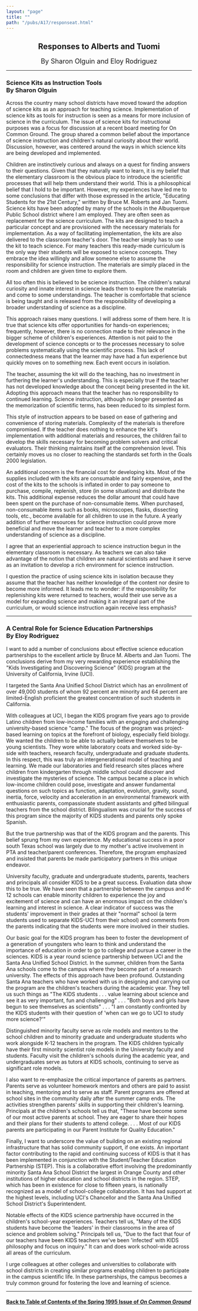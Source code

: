 ```yaml
---
layout: "page"
title: ""
path: "/pubs/A17/responseat.html"
---
```

<main>
<center><h2>
Responses to Alberts and Tuomi</h2>
<font size="+1">By Sharon Olguin and Eloy Rodriguez</font>
</center>
<hr/>
<h3> Science Kits as Instruction Tools<br/>
By Sharon Olguin</h3>
Across the country many school districts have moved toward the adoption of
science kits as an approach for teaching science. Implementation of
science kits as tools for instruction is seen as a means for more
inclusion of science in the curriculum. The issue of science kits for
instructional purposes was a focus for discussion at a recent board
meeting for On Common Ground. The group shared a common belief about the
importance of science instruction and children's natural curiosity about
their world. Discussion, however, was centered around the ways in which
science kits are being developed and implemented.
<p>
Children are instinctively curious and always on a quest for finding
answers to their questions. Given that they naturally want to learn, it is
my belief that the elementary classroom is the obvious place to introduce
the scientific processes that will help them understand their world. This
is a philosophical belief that I hold to be important. However, my
experiences have led me to some conclusions that differ with those
expressed in the article, "Educating Students for the 21st Century,"
written by Bruce M. Roberts and Jan Tuomi. Science kits have been adopted
by many of the schools in the Albuquerque Public School district where I
am employed. They are often seen as replacement for the science
curriculum. The kits are designed to teach a particular concept and are
provisioned with the necessary materials for implementation. As a way of
facilitating implementation, the kits are also delivered to the classroom
teacher's door. The teacher simply has to use the kit to teach science.
For many teachers this ready-made curriculum is the only way their
students will be exposed to science concepts. They embrace the idea
willingly and allow someone else to assume the responsibility for science
instruction. The materials are simply placed in the room and children are
given time to explore them.
</p><p>
All too often this is believed to be science instruction. The children's
natural curiosity and innate interest in science leads them to explore the
materials and come to some understandings. The teacher is comfortable that
science is being taught and is released from the responsibility of
developing a broader understanding of science as a discipline.
</p><p>
This approach raises many questions. I will address some of them here. It
is true that science kits offer opportunities for hands-on experiences;
frequently, however, there is no connection made to their relevance in the
bigger scheme of children's experiences. Attention is not paid to the
development of science concepts or to the processes necessary to solve
problems systematically using the scientific process. This lack of
connectedness means that the learner may have had a fun experience but
quickly moves on to something new. Each event occurs in isolation.
</p><p>
The teacher, assuming the kit will do the teaching, has no investment in
furthering the learner's understanding. This is especially true if the
teacher has not developed knowledge about the concept being presented in
the kit. Adopting this approach means that the teacher has no
responsibility to continued learning. Science instruction, although no
longer presented as the memorization of scientific terms, has been reduced
to its simplest form.
</p><p>
This style of instruction appears to be based on ease of gathering and
convenience of storing materials. Complexity of the materials is therefore
compromised. If the teacher does nothing to enhance the kit's
implementation with additional materials and resources, the children fail
to develop the skills necessary for becoming problem solvers and critical
evaluators. Their thinking maintains itself at the comprehension level.
This certainly moves us no closer to reaching the standards set forth in
the Goals 2000 legislation.
</p><p>
An additional concern is the financial cost for developing kits. Most of
the supplies included with the kits are consumable and fairly expensive,
and the cost of the kits to the schools is inflated in order to pay
someone to purchase, compile, replenish, store (in some situations) and
distribute the kits. This additional expense reduces the dollar amount
that could have been spent on the purchase of non-consumable items. When
purchased, non-consumable items such as books, microscopes, flasks,
dissecting tools, etc., become available for all children to use in the
future. A yearly addition of further resources for science instruction
could prove more beneficial and move the learner and teacher to a more
complex understanding of science as a discipline.
</p><p>
I agree that an experiential approach to science instruction begun in the
elementary classroom is necessary. As teachers we can also take advantage
of the notion that children are natural scientists and have it serve as an
invitation to develop a rich environment for science instruction.
</p><p>
I question the practice of using science kits in isolation because they
assume that the teacher has neither knowledge of the content nor desire to
become more informed. It leads me to wonder: if the responsibility for
replenishing kits were returned to teachers, would their use serve as a
model for expanding science and making it an integral part of the
curriculum, or would science instruction again receive less emphasis? 
</p><hr/>
<h3> A Central Role for Science Education Partnerships<br/>
By Eloy Rodriguez</h3>
I want to add a number of conclusions about effective science education
partnerships to the excellent article by Bruce M. Alberts and Jan Tuomi.
The conclusions derive from my very rewarding experience establishing the
"Kids Investigating and Discovering Science" (KIDS) program at the
University of California, Irvine (UCI).
<p>
I targeted the Santa Ana Unified School District which has an enrollment
of over 49,000 students of whom 92 percent are minority and 64 percent are
limited-English proficient   the greatest concentration of such students
in California.
</p><p>
With colleagues at UCI, I began the KIDS program five years ago to provide
Latino children from low-income families with an engaging and challenging
university-based science "camp." The focus of the program was
project-based learning on topics at the forefront of biology, especially
field biology. We wanted the children to be able to actually believe
themselves to be young scientists. They wore white laboratory coats and
worked side-by-side with teachers, research faculty, undergraduate and
graduate students. In this respect, this was truly an intergenerational
model of teaching and learning. We made our laboratories and field
research sites places where children from kindergarten through middle
school could discover and investigate the mysteries of science. The campus
became a place in which low-income children could pose, investigate and
answer fundamental questions on such topics as function, adaptation,
evolution, gravity, sound, inertia, force, velocity and acceleration in an
environmental framework with enthusiastic parents, compassionate student
assistants and gifted bilingual teachers from the school district.
Bilingualism was crucial for the success of this program since the
majority of KIDS students and parents only spoke Spanish.
</p><p>
But the true partnership was that of the KIDS program and the parents.
This belief sprung from my own experience. My educational success in a
poor south Texas school was largely due to my mother's active involvement
in PTA and teacher/parent conferences. Therefore, the program emphasized
and insisted that parents be made participatory partners in this unique
endeavor.
</p><p>
University faculty, graduate and undergraduate students, parents, teachers
and principals all consider KIDS to be a great success. Evaluation data
show this to be true. We have seen that a partnership between the campus
and K-12 schools can enable minority children to experience the joy and
excitement of science and can have an enormous impact on the children's
learning and interest in science. A clear indicator of success was the
students' improvement in their grades at their "normal" school (a term
students used to separate KIDS-UCI from their school) and comments from
the parents indicating that the students were more involved in their
studies.
</p><p>
Our basic goal for the KIDS program has been to foster the development of
a generation of youngsters who learn to think and understand the
importance of education in order to go to college and pursue a career in
the sciences. KIDS is a year round science partnership between UCI and the
Santa Ana Unified School District. In the summer, children from the Santa
Ana schools come to the campus where they become part of a research
university. The effects of this approach have been profound. Outstanding
Santa Ana teachers who have worked with us in designing and carrying out
the program are the children's teachers during the academic year. They
tell us such things as "The KIDS students . . . value learning about
science and see it as very important, fun and challenging" . . . "Both
boys and girls have begun to see themselves as scientists" . . . "I am
constantly confronted by the KIDS students with their question of 'when
can we go to UCI to study more science?'"
</p><p>
Distinguished minority faculty serve as role models and mentors to the
school children and to minority graduate and undergraduate students who
work alongside K-12 teachers in the program. The KIDS children typically
have their first minority scientist role models in the University faculty
and students. Faculty visit the children's schools during the academic
year, and undergraduates serve as tutors at KIDS schools, continuing to
serve as significant role models.
</p><p>
I also want to re-emphasize the critical importance of parents as
partners. Parents serve as volunteer homework mentors and others are paid
to assist in teaching, mentoring and to serve as staff. Parent programs
are offered at school sites in the community daily after the summer camp
ends. The activities strengthen parents' skills in supporting their
children's learning. Principals at the children's schools tell us that,
"These have become some of our most active parents at school. They are
eager to share their hopes and their plans for their students to attend
college. . . . Most of our KIDS parents are participating in our Parent
Institute for Quality Education."
</p><p>
Finally, I want to underscore the value of building on an existing
regional infrastructure that has solid community support, if one exists.
An important factor contributing to the rapid and continuing success of
KIDS is that it has been implemented in conjunction with the
Student/Teacher Education Partnership (STEP). This is a collaborative
effort involving the predominantly minority Santa Ana School District
the largest in Orange County   and other institutions of higher education
and school districts in the region. STEP, which has been in existence for
close to fifteen years, is nationally recognized as a model of
school-college collaboration. It has had support at the highest levels,
including UCI's Chancellor and the Santa Ana Unified School District's
Superintendent.
</p><p>
Notable effects of the KIDS science partnership have occurred in the
children's school-year experiences. Teachers tell us, "Many of the KIDS
students have become the 'leaders' in their classrooms in the area of
science and problem solving." Principals tell us, "Due to the fact that
four of our teachers have been KIDS teachers we've been 'infected' with
KIDS philosophy and focus on inquiry." It can and does work school-wide
across all areas of the curriculum.
</p><p>
I urge colleagues at other colleges and universities to collaborate with
school districts in creating similar programs enabling children to
participate in the campus scientific life. In these partnerships, the
campus becomes a truly common ground for fostering the love and learning
of science. 
</p><hr/>
<h4><a href=".\">Back to
Table of Contents of the Spring 1995 Issue of <i>On Common
Ground</i></a>
</h4>
</main>